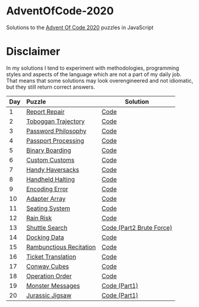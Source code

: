 # AdventOfCode-2020

Solutions to the [Advent Of Code 2020](https://adventofcode.com/2020) puzzles in JavaScript

# Disclaimer

In my solutions I tend to experiment with methodologies, programming styles and aspects of the language which are not a part of my daily job. That means that some solutions may look overengineered and not idiomatic, but they still return correct answers.

|Day| Puzzle| Solution|
|---|:-------|---------|
|1  |[Report Repair](https://adventofcode.com/2020/day/1)|[Code](https://github.com/valerakostin/AdventOfCode-2020/tree/main/day1)|
|2  |[Toboggan Trajectory](https://adventofcode.com/2020/day/2)|[Code](https://github.com/valerakostin/AdventOfCode-2020/tree/main/day2)|
|3  |[Password Philosophy](https://adventofcode.com/2020/day/3)|[Code](https://github.com/valerakostin/AdventOfCode-2020/tree/main/day3)|
|4  |[Passport Processing](https://adventofcode.com/2020/day/4)|[Code](https://github.com/valerakostin/AdventOfCode-2020/tree/main/day4)|
|5  |[Binary Boarding](https://adventofcode.com/2020/day/5)|[Code](https://github.com/valerakostin/AdventOfCode-2020/tree/main/day5)|
|6  |[Custom Customs](https://adventofcode.com/2020/day/6)|[Code](https://github.com/valerakostin/AdventOfCode-2020/tree/main/day6)|
|7  |[Handy Haversacks](https://adventofcode.com/2020/day/7)|[Code](https://github.com/valerakostin/AdventOfCode-2020/tree/main/day7)|
|8  |[Handheld Halting](https://adventofcode.com/2020/day/8)|[Code](https://github.com/valerakostin/AdventOfCode-2020/tree/main/day8)|
|9  |[Encoding Error](https://adventofcode.com/2020/day/9)|[Code](https://github.com/valerakostin/AdventOfCode-2020/tree/main/day9)|
|10 |[Adapter Array](https://adventofcode.com/2020/day/10)|[Code](https://github.com/valerakostin/AdventOfCode-2020/tree/main/day10)|
|11 |[Seating System](https://adventofcode.com/2020/day/11)|[Code](https://github.com/valerakostin/AdventOfCode-2020/tree/main/day11)|
|12 |[Rain Risk](https://adventofcode.com/2020/day/12)|[Code](https://github.com/valerakostin/AdventOfCode-2020/tree/main/day12)|
|13 |[Shuttle Search](https://adventofcode.com/2020/day/13)|[Code (Part2 Brute Force)](https://github.com/valerakostin/AdventOfCode-2020/tree/main/day13)|
|14 |[Docking Data](https://adventofcode.com/2020/day/14)|[Code](https://github.com/valerakostin/AdventOfCode-2020/tree/main/day14)|
|15 |[Rambunctious Recitation](https://adventofcode.com/2020/day/15)|[Code](https://github.com/valerakostin/AdventOfCode-2020/tree/main/day15)|
|16 |[Ticket Translation](https://adventofcode.com/2020/day/16)|[Code](https://github.com/valerakostin/AdventOfCode-2020/tree/main/day16)|
|17 |[Conway Cubes](https://adventofcode.com/2020/day/17)|[Code](https://github.com/valerakostin/AdventOfCode-2020/tree/main/day17)|
|18 |[Operation Order](https://adventofcode.com/2020/day/18)|[Code](https://github.com/valerakostin/AdventOfCode-2020/tree/main/day18)|
|19 |[Monster Messages](https://adventofcode.com/2020/day/19)|[Code (Part1)](https://github.com/valerakostin/AdventOfCode-2020/tree/main/day19)|
|20 |[Jurassic Jigsaw](https://adventofcode.com/2020/day/20)|[Code (Part1)](https://github.com/valerakostin/AdventOfCode-2020/tree/main/day20)|



